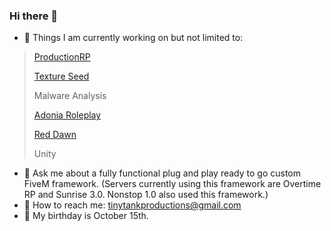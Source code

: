 ### Hi there 👋

- 🔭 Things I am currently working on but not limited to:
> [ProductionRP](https://www.productionrp.net/)
>
>[Texture Seed](https://textureseed.com/)
>
> Malware Analysis
>
> [Adonia Roleplay](https://discord.gg/adoniarp)
>
> [Red Dawn](https://discord.gg/e8wWYUNZSN)
> 
> Unity



- 💬 Ask me about a fully functional plug and play ready to go custom FiveM framework. (Servers currently using this framework are Overtime RP and Sunrise 3.0. Nonstop 1.0 also used this framework.)
- 📧 How to reach me: tinytankproductions@gmail.com
- 🎂 My birthday is October 15th.
